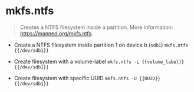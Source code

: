 # mkfs.ntfs
> Creates a NTFS filesystem inside a partition.
> More information: <https://manned.org/mkfs.ntfs>.

- Create a NTFS filesystem inside partition 1 on device b (`sdb1`)
`mkfs.ntfs {{/dev/sdb1}}`

- Create filesystem with a volume-label
`mkfs.ntfs -L {{volume_label}} {{/dev/sdb1}}`

- Create filesystem with specific UUID
`mkfs.ntfs -U {{UUID}} {{/dev/sdb1}}`
